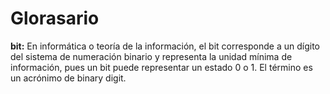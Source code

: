 # Glorasario

<b>bit:</b> En informática o teoría de la información, el bit corresponde a un dígito del sistema de numeración binario y representa la unidad mínima de información, pues un bit puede representar un estado 0 o 1. El término es un acrónimo de binary digit.